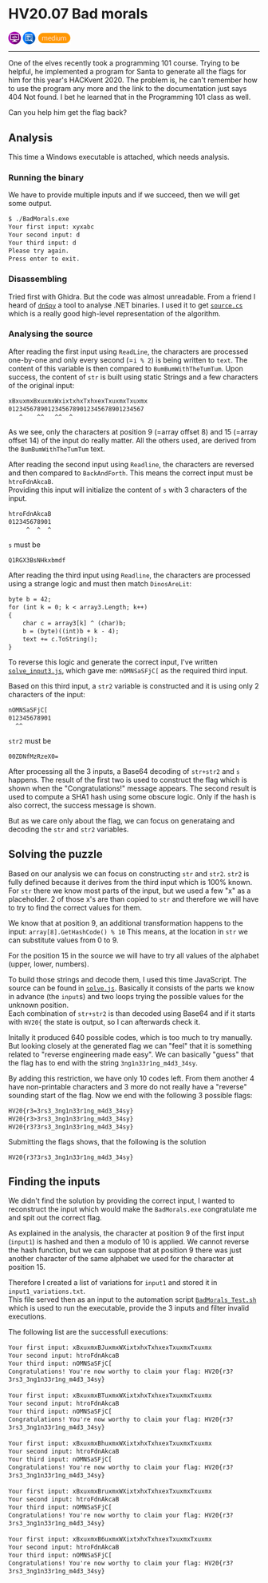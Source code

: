 # HV20.07 Bad morals

<img src="../_resources/10_programming.png" style="height:1.8em;vertical-align:middle;">
<img src="../_resources/04_reverse_engineering.png" style="height:1.8em;vertical-align:middle;">
<img src="../_resources/medium.png" style="height:1.8em;vertical-align:middle;">  

---

One of the elves recently took a programming 101 course. Trying to be helpful, he implemented a program for Santa to generate all the flags for him for this year's HACKvent 2020. The problem is, he can't remember how to use the program any more and the link to the documentation just says 404 Not found. I bet he learned that in the Programming 101 class as well.

Can you help him get the flag back?

## Analysis

This time a Windows executable is attached, which needs analysis. 

### Running the binary

We have to provide multiple inputs and if we succeed, then we will get some output.

    $ ./BadMorals.exe
    Your first input: xyxabc
    Your second input: d
    Your third input: d
    Please try again.
    Press enter to exit.

### Disassembling

Tried first with Ghidra. But the code was almost unreadable. From a friend I heard of [`dnSpy`](https://github.com/dnSpy/dnSpy) a tool to analyse .NET binaries. I used it to get [`source.cs`](source.cs) which is a really good high-level representation of the algorithm.

### Analysing the source

After reading the first input using `ReadLine`, the characters are processed one-by-one and only every second (=`i % 2`) is being written to `text`. The content of this variable is then compared to `BumBumWithTheTumTum`. Upon success, the content of `str` is built using static Strings and a few characters of the original input:

    xBxuxmxBxuxmxWxixtxhxTxhxexTxuxmxTxuxmx
    01234567890123456789012345678901234567
       ^    ^^   ^^  ^ 

As we see, only the characters at position 9 (=array offset 8) and 15 (=array offset 14) of the input do really matter. All the others used, are derived from the `BumBumWithTheTumTum` text.


After reading the second input using `Readline`, the characters are reversed and then compared to `BackAndForth`. This means the correct input must be `htroFdnAkcaB`.  
Providing this input will initialize the content of `s` with 3 characters of the input.

    htroFdnAkcaB
    012345678901
         ^  ^  ^ 

`s` must be 

    Q1RGX3BsNHkxbmdf


After reading the third input using `Readline`, the characters are processed using a strange logic and must then match `DinosAreLit`:

    byte b = 42;
    for (int k = 0; k < array3.Length; k++)
    {
        char c = array3[k] ^ (char)b;
        b = (byte)((int)b + k - 4);
        text += c.ToString();
    }

To reverse this logic and generate the correct input, I've written [`solve_input3.js`](solve_input3.js), which gave me: `nOMNSaSFjC[` as the required third input.

Based on this third input, a `str2` variable is constructed and it is using only 2 characters of the input: 

    nOMNSaSFjC[
    012345678901
      ^^

`str2` must be

    00ZDNfMzRzeX0=

After processing all the 3 inputs, a Base64 decoding of `str+str2` and `s` happens. The result of the first two is used to construct the flag which is shown when the "Congratulations!" message appears.
The second result is used to compute a SHA1 hash using some obscure logic. Only if the hash is also correct, the success message is shown.

But as we care only about the flag, we can focus on generataing and decoding the `str` and `str2` variables.


## Solving the puzzle

Based on our analysis we can focus on constructing `str` and `str2`. `str2` is fully defined because it derives from the third input which is 100% known.  
For `str` there we know most parts of the input, but we used a few "x" as a placeholder. 2 of those x's are than copied to `str` and therefore we will have to try to find the correct values for them.

We know that at position 9, an additional transformation happens to the input: `array[8].GetHashCode() % 10`
This means, at the location in `str` we can substitute values from 0 to 9.

For the position 15 in the source we will have to try all values of the alphabet (upper, lower, numbers).

To build those strings and decode them, I used this time JavaScript. The source can be found in [`solve.js`](solve.js). Basically it consists of the parts we know in advance (the `input`s) and two loops trying the possible values for the unknown position.  
Each combination of `str+str2` is than decoded using Base64 and if it starts with `HV20{` the state is output, so I can afterwards check it.

Initally it produced 640 possible codes, which is too much to try manually. But looking closely at the generated flag we can "feel" that it is something related to "reverse engineering made easy".
We can basically "guess"  that the flag has to end with the string `3ng1n33r1ng_m4d3_34sy`.

By adding this restriction, we have only 10 codes left. From them another 4 have non-printable characters and 3 more do not really have a "reverse" sounding start of the flag. Now we end with the following 3 possible flags:

    HV20{r3=3rs3_3ng1n33r1ng_m4d3_34sy}
    HV20{r3>3rs3_3ng1n33r1ng_m4d3_34sy}
    HV20{r3?3rs3_3ng1n33r1ng_m4d3_34sy}

Submitting the flags shows, that the following is the solution

    HV20{r3?3rs3_3ng1n33r1ng_m4d3_34sy}

## Finding the inputs

We didn't find the solution by providing the correct input, I wanted to reconstruct the input which would make the `BadMorals.exe` congratulate me and spit out the correct flag.

As explained in the analysis, the character at position 9 of the first input (`input1`) is hashed and then a modulo of 10 is applied. We cannot reverse the hash function, but we can suppose that at position 9 there was just another character of the same alphabet we used for the character at position 15.

Therefore I created a list of variations for `input1` and stored it in `input1_variations.txt`.  
This file served then as an input to the automation script [`BadMorals_Test.sh`](BadMorals_Test.sh) which is used to run the executable, provide the 3 inputs and filter invalid executions.

The following list are the successfull executions:

    Your first input: xBxuxmxBJuxmxWXixtxhxTxhxexTxuxmxTxuxmx
    Your second input: htroFdnAkcaB
    Your third input: nOMNSaSFjC[
    Congratulations! You're now worthy to claim your flag: HV20{r3?3rs3_3ng1n33r1ng_m4d3_34sy}

    Your first input: xBxuxmxBTuxmxWXixtxhxTxhxexTxuxmxTxuxmx
    Your second input: htroFdnAkcaB
    Your third input: nOMNSaSFjC[
    Congratulations! You're now worthy to claim your flag: HV20{r3?3rs3_3ng1n33r1ng_m4d3_34sy}

    Your first input: xBxuxmxBhuxmxWXixtxhxTxhxexTxuxmxTxuxmx
    Your second input: htroFdnAkcaB
    Your third input: nOMNSaSFjC[
    Congratulations! You're now worthy to claim your flag: HV20{r3?3rs3_3ng1n33r1ng_m4d3_34sy}

    Your first input: xBxuxmxBruxmxWXixtxhxTxhxexTxuxmxTxuxmx
    Your second input: htroFdnAkcaB
    Your third input: nOMNSaSFjC[
    Congratulations! You're now worthy to claim your flag: HV20{r3?3rs3_3ng1n33r1ng_m4d3_34sy}

    Your first input: xBxuxmxB6uxmxWXixtxhxTxhxexTxuxmxTxuxmx
    Your second input: htroFdnAkcaB
    Your third input: nOMNSaSFjC[
    Congratulations! You're now worthy to claim your flag: HV20{r3?3rs3_3ng1n33r1ng_m4d3_34sy}

